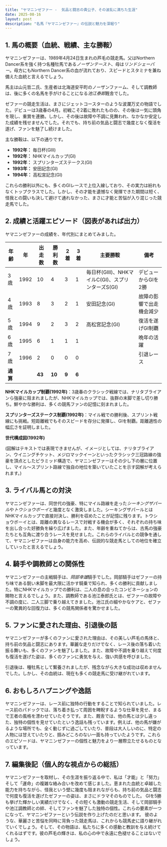 ```yaml
---
title: "ヤマニンゼファー -  気品と闘志の貴公子、その波乱に満ちた生涯"
date: 2025-08-16
layout: post
description: "名馬『ヤマニンゼファー』の伝説と魅力を深堀り"
---
```


## 1. 馬の概要（血統、戦績、主な勝鞍）

ヤマニンゼファーは、1989年4月24日生まれの芦毛の競走馬。父はNorthern Dancer系を強く持つ名種牡馬である*ノーザンテースト*、母は*リンドシェーバー*。母方にもNorthern Dancer系の血が流れており、スピードとスタミナを兼ね備えた血統と言えるでしょう。

馬主は山元哲二氏、生産者は北海道安平町のノーザンファーム、そして調教師は、後に多くの名馬を手がけることになる*池江泰郎*厩舎でした。

ゼファーの競走生活は、まさにジェットコースターのような波瀾万丈の物語でした。デビューは3歳春の4月。初戦こそ2着に敗れたものの、その後は一気に頭角を現し、重賞を連勝。しかし、その後は故障や不調に見舞われ、なかなか安定した成績を残せませんでした。それでも、持ち前の気品と闘志で幾度となく復活を遂げ、ファンを魅了し続けました。

主な勝鞍は、以下の通りです。

* **1992年：** 毎日杯(GIII)
* **1992年：** NHKマイルカップ(GI)
* **1992年：** スプリンターズステークス(GI)
* **1993年：** 安田記念(GI)
* **1994年：** 高松宮記念(GI)


これらの勝利以外にも、多くのGIレースで上位入線しており、その実力は紛れもなくトップクラスでした。しかし、その才能を遺憾なく発揮できた期間は短く、怪我との闘いも決して避けて通れなかった、まさに才能と苦悩が入り混じった競走馬でした。


## 2. 成績と活躍エピソード（図表があれば出力）

ヤマニンゼファーの成績を、年代別にまとめてみました。

| 年齢 | 年 | 出走数 | 勝利数 | 2着 | 3着 | 主要勝鞍 | 備考 |
|---|---|---|---|---|---|---|---|
| 3歳 | 1992 | 10 | 4 | 3 | 1 | 毎日杯(GIII)、NHKマイルC(GI)、スプリンターズS(GI) | デビューからGIを2勝 |
| 4歳 | 1993 | 8 | 3 | 2 | 1 | 安田記念(GI) |  故障の影響で出走機会減少 |
| 5歳 | 1994 | 9 | 2 | 3 | 2 | 高松宮記念(GI) |  復活を遂げGI制覇 |
| 6歳 | 1995 | 6 | 1 | 1 | 1 |  |  晩年の活躍 |
| 7歳 | 1996 | 2 | 0 | 0 | 0 |  |  引退レース |
| **通算** |  | **43** | **10** | **9** | **6** |  |  |


**NHKマイルカップ制覇(1992年)**：3歳春のクラシック戦線では、ナリタブライアンら強豪に阻まれましたが、NHKマイルカップでは、抜群の末脚で差し切り勝ち。鮮やかな勝利は、多くの競馬ファンの記憶に刻まれました。

**スプリンターズステークス制覇(1992年)**：マイル戦での勝利後、スプリント戦線にも挑戦。短距離戦でもそのスピードを存分に発揮し、GIを制覇。距離適性の幅広さを証明しました。


**世代構成図(1992年)**

(図解はテキストでは表現できませんが、イメージとしては、ナリタブライアン、ウイニングチケット、メジロマックイーンといったクラシック三冠路線の強豪を頂点としたピラミッド構造で、ヤマニンゼファーはその少し下の層に位置し、マイル～スプリント路線で独自の地位を築いていたことを示す図解が考えられます。)


## 3. ライバル馬との対決

ヤマニンゼファーは、同世代の強豪、特にマイル路線を走った*シーキングザパール*や*トウショウボーイ*と幾度となく激突しました。シーキングザパールとはNHKマイルカップで直接対決し、勝利を収めたことが記憶に残ります。トウショウボーイとは、距離の異なるレースで対戦する機会が多く、それぞれの持ち味を出し合った好勝負を繰り広げました。また、年齢を重ねてからは、古馬の強豪たちとも互角に渡り合うレースを見せました。これらのライバルとの競争を通して、ヤマニンゼファーは自身の能力を高め、伝説的な競走馬としての地位を確立していったと言えるでしょう。


## 4. 騎手や調教師との関係性

ヤマニンゼファーの主戦騎手は、*岡部幸雄*騎手でした。岡部騎手はゼファーの持ち味である鋭い末脚を最大限に活かす騎乗で知られ、多くの勝利に貢献しました。特にNHKマイルカップでの勝利は、二人の息の合ったコンビネーションの賜物と言えるでしょう。また、調教師である池江泰郎氏とは、ゼファーの故障や不調の度に、二人三脚で乗り越えてきました。池江氏の細やかなケアと、ゼファーの驚異的な回復力は、多くの競馬関係者を驚かせました。


## 5. ファンに愛された理由、引退後の話

ヤマニンゼファーが多くのファンに愛された理由は、その美しい芦毛の馬体と、持ち前の気品と闘志にあります。華麗な走りだけでなく、レース後の落ち着いた振る舞いも、多くのファンを魅了しました。また、故障や不調を乗り越えて何度も復活を遂げた姿は、多くのファンに勇気を与え、強い共感を呼びました。

引退後は、種牡馬として繋養されましたが、残念ながら大きな成功は収めませんでした。しかし、その血統は、現在も多くの競走馬に受け継がれています。


## 6. おもしろハプニングや逸話

ヤマニンゼファーは、レース前に独特の行動をすることで知られていました。レース前のパドックでは、落ち着き払って周囲を睥睨するような仕草を見せ、まるで王者の風格を漂わせていたそうです。また、厩舎では、他の馬とは少し違った、独特の個性を見せていたという逸話も残っています。例えば、他の馬が嫌がるような場所でも、全く動じずに過ごしていたり、普段は大人しいのに、特定の人物には甘えていたりと、掴みどころのない一面も持っていたようです。これらのエピソードは、ヤマニンゼファーの個性と魅力をより一層際立たせるものとなっています。


## 7. 編集後記（個人的な視点からの総括）

ヤマニンゼファーを取材し、その生涯を振り返る中で、私は「才能」と「努力」そして「運命」の複雑な絡み合いを改めて感じました。恵まれた血統と卓越した能力を持ちながら、怪我という壁に幾度も阻まれながらも、持ち前の気品と闘志で何度も復活を遂げたゼファーの姿は、まさにドラマそのものでした。  GIを5勝も挙げた輝かしい実績だけでなく、その短くも激動の競走生活、そして岡部騎手や池江調教師との絆、そしてファンを魅了した独特の個性。これらの要素が一つになって、ヤマニンゼファーという伝説を作り上げたのだと思います。  彼のような、華麗さと苦悩を同時に背負った競走馬は、これからも競馬史に語り継がれていくでしょう。そして、その物語は、私たちに多くの感動と教訓を与え続けてくれるはずです。彼の芦毛の輝きは、私の心の中で永遠に色褪せることはないでしょう。
